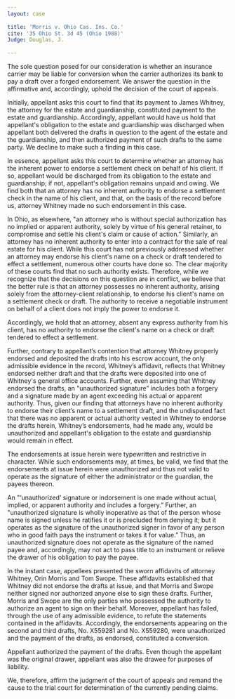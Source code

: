 ```yaml
---
layout: case
 
title: 'Morris v. Ohio Cas. Ins. Co.'
cite: '35 Ohio St. 3d 45 (Ohio 1988)'
Judge: Douglas, J. 
    
---
```



The sole question posed for our consideration is whether an insurance carrier may be liable for conversion when the carrier authorizes its bank to pay a draft over a forged endorsement. We answer the question in the affirmative and, accordingly, uphold the decision of the court of appeals. 

Initially, appellant asks this court to find that its payment to James Whitney, the attorney for the estate and guardianship, constituted payment to the estate and guardianship. Accordingly, appellant would have us hold that appellant's obligation to the estate and guardianship was discharged when appellant both delivered the drafts in question to the agent of the estate and the guardianship, and then authorized payment of such drafts to the same party. We decline to make such a finding in this case. 

In essence, appellant asks this court to determine whether an attorney has the inherent power to endorse a settlement check on behalf of his client. If so, appellant would be discharged from its obligation to the estate and guardianship; if not, appellant's obligation remains unpaid and owing. We find both that an attorney has no inherent authority to endorse a settlement check in the name of his client, and that, on the basis of the record before us, attorney Whitney made no such endorsement in this case. 

In Ohio, as elsewhere, "an attorney who is without special authorization has no implied or apparent authority, solely by virtue of his general retainer, to compromise and settle his client's claim or cause of action." Similarly, an attorney has no inherent authority to enter into a contract for the sale of real estate for his client. While this court has not previously addressed whether an attorney may endorse his client's name on a check or draft tendered to effect a settlement, numerous other courts have done so. The clear majority of these courts find that no such authority exists. Therefore, while we recognize that the decisions on this question are in conflict, we believe that the better rule is that an attorney possesses no inherent authority, arising solely from the attorney-client relationship, to endorse his client's name on a settlement check or draft. The authority to receive a negotiable instrument on behalf of a client does not imply the power to endorse it. 

Accordingly, we hold that an attorney, absent any express authority from his client, has no authority to endorse the client's name on a check or draft tendered to effect a settlement. 

Further, contrary to appellant’s contention that attorney Whitney properly endorsed and deposited the drafts into his escrow account, the only admissible evidence in the record, Whitney’s affidavit, reflects that Whitney endorsed neither draft and that the drafts were deposited into one of Whitney's general office accounts. Further, even assuming that Whitney endorsed the drafts, an "unauthorized signature” includes both a forgery and a signature made by an agent exceeding his actual or apparent authority. Thus, given our finding that attorneys have no inherent authority to endorse their client’s name to a settlement draft, and the undisputed fact that there was no apparent or actual authority vested in Whitney to endorse the drafts herein, Whitney’s endorsements, had he made any, would be unauthorized and appellant's obligation to the estate and guardianship would remain in effect. 

The endorsements at issue herein were typewritten and restrictive in character. While such endorsements may, at times, be valid, we find that the endorsements at issue herein were unauthorized and thus not valid to operate as the signature of either the administrator or the guardian, the payees thereon. 

An "‘unauthorized’ signature or indorsement is one made without actual, implied, or apparent authority and includes a forgery.” Further, an "unauthorized signature is wholly inoperative as that of the person whose name is signed unless he ratifies it or is precluded from denying it; but it operates as the signature of the unauthorized signer in favor of any person who in good faith pays the instrument or takes it for value.” Thus, an unauthorized signature does not operate as the signature of the named payee and, accordingly, may not act to pass title to an instrument or relieve the drawer of his obligation to pay the payee. 

In the instant case, appellees presented the sworn affidavits of attorney Whitney, Orin Morris and Tom Swope. These affidavits established that Whitney did not endorse the drafts at issue, and that Morris and Swope neither signed nor authorized anyone else to sign these drafts. Further, Morris and Swope are the only parties who possessed the authority to authorize an agent to sign on their behalf. Moreover, appellant has failed, through the use of any admissible evidence, to refute the statements contained in the affidavits. Accordingly, the endorsements appearing on the second and third drafts, No. X559281 and No. X559280, were unauthorized and the payment of the drafts, as endorsed, constituted a conversion. 

Appellant authorized the payment of the drafts. Even though the appellant was the original drawer, appellant was also the drawee for purposes of liability. 

We, therefore, affirm the judgment of the court of appeals and remand the cause to the trial court for determination of the currently pending claims. 
